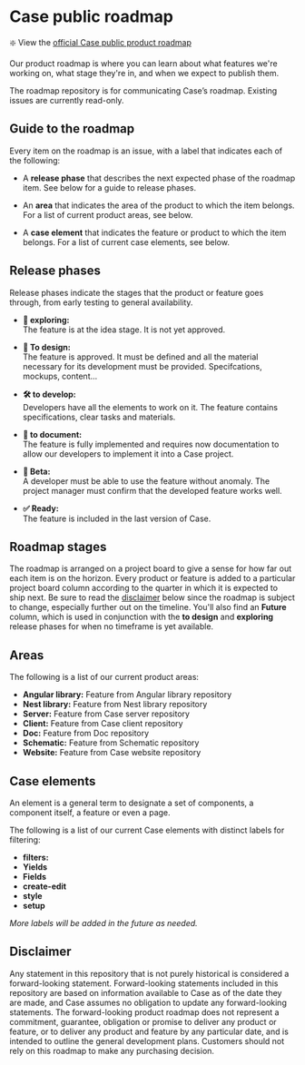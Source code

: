 # Case public roadmap

:sparkle: View the [official Case public product roadmap](https://github.com/orgs/case-app/projects/2)

Our product roadmap is where you can learn about what features we're working on, what stage they're in, and when we expect to publish them.

The roadmap repository is for communicating Case’s roadmap. Existing issues are currently read-only.

## Guide to the roadmap

Every item on the roadmap is an issue, with a label that indicates each of the following:

- A **release phase** that describes the next expected phase of the roadmap item. See below for a guide to release phases.

- An **area** that indicates the area of the product to which the item belongs. For a list of current product areas, see below.

- A **case element** that indicates the feature or product to which the item belongs. For a list of current case elements, see below.

## Release phases

Release phases indicate the stages that the product or feature goes through, from early testing to general availability.

- **💬 exploring:**\
  The feature is at the idea stage. It is not yet approved.

- **🎨 To design:**\
  The feature is approved. It must be defined and all the material necessary for its development must be provided. Specifcations, mockups, content...

- **🛠️ to develop:**\
  Developers have all the elements to work on it. The feature contains specifications, clear tasks and materials.

- **📄 to document:**\
  The feature is fully implemented and requires now documentation to allow our developers to implement it into a Case project.

- **📝 Beta:**\
  A developer must be able to use the feature without anomaly. The project manager must confirm that the developed feature works well.

- **✅ Ready:**\
  The feature is included in the last version of Case.

## Roadmap stages

The roadmap is arranged on a project board to give a sense for how far out each item is on the horizon. Every product or feature is added to a particular project board column according to the quarter in which it is expected to ship next. Be sure to read the [disclaimer](#disclaimer) below since the roadmap is subject to change, especially further out on the timeline. You'll also find an **Future** column, which is used in conjunction with the **to design** and **exploring** release phases for when no timeframe is yet available.

## Areas

The following is a list of our current product areas:

- **Angular library:** Feature from Angular library repository
- **Nest library:** Feature from Nest library repository
- **Server:** Feature from Case server repository
- **Client:** Feature from Case client repository
- **Doc:** Feature from Doc repository
- **Schematic:** Feature from Schematic repository
- **Website:** Feature from Case website repository

## Case elements

An element is a general term to designate a set of components, a component itself, a feature or even a page.

The following is a list of our current Case elements with distinct labels for filtering:

- **filters:**
- **Yields**
- **Fields**
- **create-edit**
- **style**
- **setup**

_More labels will be added in the future as needed._

## Disclaimer

Any statement in this repository that is not purely historical is considered a forward-looking statement. Forward-looking statements included in this repository are based on information available to Case as of the date they are made, and Case assumes no obligation to update any forward-looking statements. The forward-looking product roadmap does not represent a commitment, guarantee, obligation or promise to deliver any product or feature, or to deliver any product and feature by any particular date, and is intended to outline the general development plans. Customers should not rely on this roadmap to make any purchasing decision.
